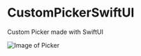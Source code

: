 # CustomPickerSwiftUI
Custom Picker made with SwiftUI


![Image of Picker](https://github.com/TheAppWizard/CustomPickerSwiftUI/blob/main/picker.png)
